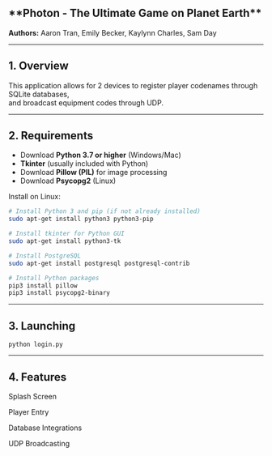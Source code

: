 <h2>**Photon - The Ultimate Game on Planet Earth**</h2>

**Authors:** Aaron Tran, Emily Becker, Kaylynn Charles, Sam Day  

---

## 1. Overview
This application allows for 2 devices to register player codenames through SQLite databases,  
and broadcast equipment codes through UDP.  

---

## 2. Requirements
- Download **Python 3.7 or higher** (Windows/Mac)  
- **Tkinter** (usually included with Python)  
- Download **Pillow (PIL)** for image processing  
- Download **Psycopg2** (Linux)  

Install on Linux:  
```bash
# Install Python 3 and pip (if not already installed)
sudo apt-get install python3 python3-pip

# Install tkinter for Python GUI
sudo apt-get install python3-tk

# Install PostgreSQL
sudo apt-get install postgresql postgresql-contrib

# Install Python packages
pip3 install pillow
pip3 install psycopg2-binary
```

---

## 3. Launching
```
python login.py
```

---

## 4. Features
Splash Screen

Player Entry

Database Integrations

UDP Broadcasting








